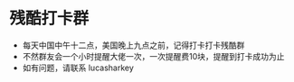 # 残酷打卡群

- 每天中国中午十二点，美国晚上九点之前，记得打卡打卡残酷群
- 不然群友会一个小时提醒大佬一次，一次提醒费10块，提醒到打卡成功为止
- 如有问题，请联系 lucasharkey
